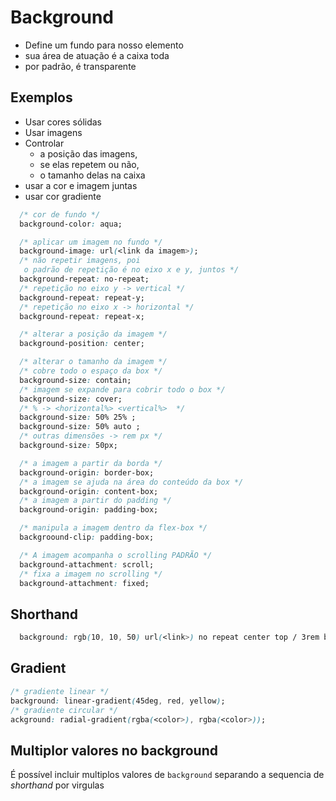 # Background

- Define um fundo para nosso elemento
- sua área de atuação é a caixa toda
- por padrão, é transparente

## Exemplos

- Usar cores sólidas
- Usar imagens
- Controlar
  - a posição das imagens,
  - se elas repetem ou não,
  - o tamanho delas na caixa
- usar a cor e imagem juntas
- usar cor gradiente

```css
  /* cor de fundo */
  background-color: aqua;

  /* aplicar um imagem no fundo */
  background-image: url(<link da imagem>);
  /* não repetir imagens, poi  
   o padrão de repetição é no eixo x e y, juntos */
  background-repeat: no-repeat;
  /* repetição no eixo y -> vertical */
  background-repeat: repeat-y;
  /* repetição no eixo x -> horizontal */
  background-repeat: repeat-x;

  /* alterar a posição da imagem */
  background-position: center;

  /* alterar o tamanho da imagem */
  /* cobre todo o espaço da box */
  background-size: contain;
  /* imagem se expande para cobrir todo o box */
  background-size: cover;
  /* % -> <horizontal%> <vertical%>  */
  background-size: 50% 25% ;
  background-size: 50% auto ;
  /* outras dimensões -> rem px */
  background-size: 50px;

  /* a imagem a partir da borda */
  background-origin: border-box;
  /* a imagem se ajuda na área do conteúdo da box */
  background-origin: content-box;
  /* a imagem a partir do padding */
  background-origin: padding-box;

  /* manipula a imagem dentro da flex-box */
  backgroound-clip: padding-box;

  /* A imagem acompanha o scrolling PADRÃO */
  background-attachment: scroll;
  /* fixa a imagem no scrolling */
  background-attachment: fixed;
```

## Shorthand

```css
  background: rgb(10, 10, 50) url(<link>) no repeat center top / 3rem bordex-box content-box;
```

## Gradient

```css
/* gradiente linear */
background: linear-gradient(45deg, red, yellow);
/* gradiente circular */
ackground: radial-gradient(rgba(<color>), rgba(<color>));
```

## Multiplor valores no background

É possível incluir multiplos valores de `background` separando a sequencia de *shorthand* por virgulas
